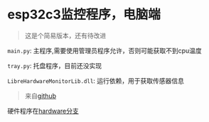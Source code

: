 # esp32c3监控程序，电脑端

> 这是个简易版本，还有待改进

`main.py`: 主程序,需要使用管理员程序允许，否则可能获取不到cpu温度

`tray.py`: 托盘程序，目前还没实现

`LibreHardwareMonitorLib.dll`: 运行依赖，用于获取传感器信息
> 来自[github](https://github.com/LibreHardwareMonitor/LibreHardwareMonitor)

硬件程序在[hardware分支](https://github.com/imshixin/esp32c3_observer/tree/hardware)
